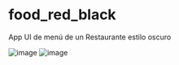# food_red_black

App UI de menú de un Restaurante estilo oscuro
 
![image](https://github.com/byronsmb/food_red_black/assets/139835923/bd00efab-158f-41ae-9930-eb3a2f79987a)
![image](https://github.com/byronsmb/food_red_black/assets/139835923/2cf5dad6-801f-446f-8771-5583ce9ceb72)
